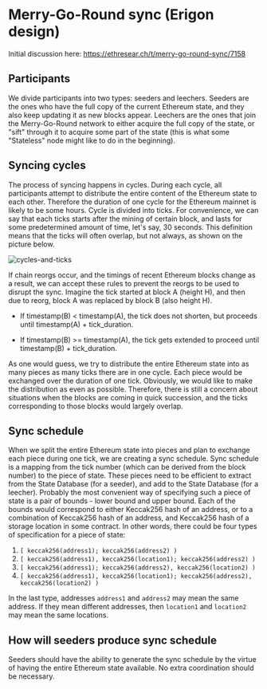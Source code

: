 # Merry-Go-Round sync (Erigon design)

Initial discussion here: https://ethresear.ch/t/merry-go-round-sync/7158

## Participants

We divide participants into two types: seeders and leechers. Seeders are the ones who have the full copy of the current Ethereum
state, and they also keep updating it as new blocks appear. Leechers are the ones that join the Merry-Go-Round network to
either acquire the full copy of the state, or "sift" through it to acquire some part of the state (this is what some "Stateless"
node might like to do in the beginning).

## Syncing cycles

The process of syncing happens in cycles. During each cycle, all participants attempt to distribute the entire content of the
Ethereum state to each other. Therefore the duration of one cycle for the Ethereum mainnet is likely to be some hours.
Cycle is divided into ticks. For convenience, we can say that each ticks starts after the mining of certain block, and lasts
for some predetermined amount of time, let's say, 30 seconds. This definition means that the ticks will often overlap, but not
always, as shown on the picture below.

![cycles-and-ticks](mgr-sync-1.png)

If chain reorgs occur, and the timings of recent Ethereum blocks change as a result, we can accept these rules to prevent
the reorgs to be used to disrupt the sync. Imagine the tick started at block A (height H), and then due to reorg, block A
was replaced by block B (also height H).

 * If timestamp(B) < timestamp(A), the tick does not shorten, but proceeds until timestamp(A) + tick_duration.

 * If timestamp(B) >= timestamp(A), the tick gets extended to proceed until timestamp(B) + tick_duration.

 As one would guess, we try to distribute the entire Ethereum state into as many pieces as many ticks there are in one cycle.
 Each piece would be exchanged over the duration of one tick. Obviously, we would like to make the distribution as even as possible.
 Therefore, there is still a concern about situations when the blocks are coming in quick succession, and the ticks corresponding
 to those blocks would largely overlap.

## Sync schedule

When we split the entire Ethereum state into pieces and plan to exchange each piece during one tick, we are creating a sync
schedule. Sync schedule is a mapping from the tick number (which can be derived from the block number) to the piece of state.
These pieces need to be efficient to extract from the State Database (for a seeder), and add to the State Database (for a leecher).
Probably the most convenient way of specifying such a piece of state is a pair of bounds - lower bound and upper bound.
Each of the bounds would correspond to either Keccak256 hash of an address, or to a combination of Keccak256 hash of an address,
and Keccak256 hash of a storage location in some contract. In other words, there could be four types of specification for a piece
of state:

1. `[ keccak256(address1); keccak256(address2) )`
2. `[ keccak256(address1), keccak256(location1); keccak256(address2) )`
3. `[ keccak256(address1); keccak256(address2), keccak256(location2) )`
4. `[ keccak256(address1), keccak256(location1); keccak256(address2), keccak256(location2) )`

In the last type, addresses `address1` and `address2` may mean the same address. If they mean different addresses, then `location1` and `location2` may mean the same locations.

## How will seeders produce sync schedule

Seeders should have the ability to generate the sync schedule by the virtue of having the entire Ethereum state available. No
extra coordination should be necessary.
